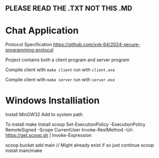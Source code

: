 ## PLEASE READ THE .TXT NOT THIS .MD

# Chat Application

Protocol Specification https://github.com/xvk-64/2024-secure-programming-protocol

Project contains both a client program and server program

Compile client with `make client` run with `client.exe`

Compile client with `make server` run with `server.exe`

# Windows Installiation 

Install MinGW32 
Add to system path 

To install make
Install scoop
Set-ExecutionPolicy -ExecutionPolicy RemoteSigned -Scope CurrentUser
Invoke-RestMethod -Uri https://get.scoop.sh | Invoke-Expression

scoop bucket add main        // Might already exist if so just continue
scoop install main/make
